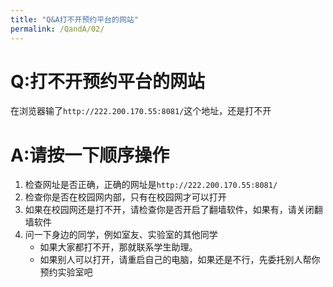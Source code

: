```yaml
---
title: "Q&A打不开预约平台的网站"
permalink: /QandA/02/
---
```


# Q:打不开预约平台的网站

在浏览器输了`http://222.200.170.55:8081/`这个地址，还是打不开

# A:请按一下顺序操作

1. 检查网址是否正确，正确的网址是`http://222.200.170.55:8081/`
2. 检查你是否在校园网内部，只有在校园网才可以打开
3. 如果在校园网还是打不开，请检查你是否开启了翻墙软件，如果有，请关闭翻墙软件
4. 问一下身边的同学，例如室友、实验室的其他同学
   - 如果大家都打不开，那就联系学生助理。
   - 如果别人可以打开，请重启自己的电脑，如果还是不行，先委托别人帮你预约实验室吧
